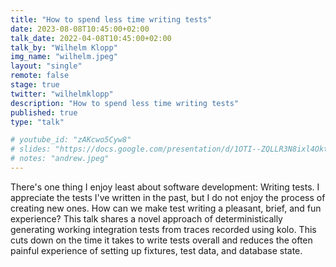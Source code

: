 ```yaml
---
title: "How to spend less time writing tests"
date: 2023-08-08T10:45:00+02:00
talk_date: 2022-04-08T10:45:00+02:00
talk_by: "Wilhelm Klopp"
img_name: "wilhelm.jpeg"
layout: "single"
remote: false
stage: true
twitter: "wilhelmklopp"
description: "How to spend less time writing tests"
published: true
type: "talk"

# youtube_id: "zAKcwo5Cyw8"
# slides: "https://docs.google.com/presentation/d/1OTI--ZQLLR3N8ixl4OktEwbXfiau_0BNXicl_3j5uYc/edit?usp=sharing"
# notes: "andrew.jpeg"
---
```


There's one thing I enjoy least about software development: Writing tests. I appreciate the tests I've written in the past, but I do not enjoy the process of creating new ones. How can we make test writing a pleasant, brief, and fun experience? This talk shares a novel approach of deterministically generating working integration tests from traces recorded using kolo. This cuts down on the time it takes to write tests overall and reduces the often painful experience of setting up fixtures, test data, and database state.
